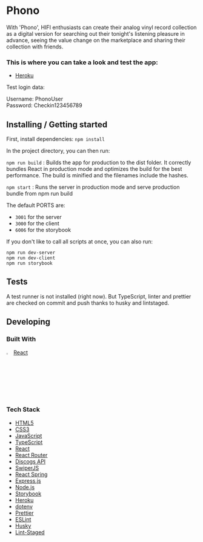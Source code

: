 # Phono

With 'Phono', HIFI enthusiasts can create their analog vinyl record collection as a digital version for searching out their tonight's listening pleasure in advance, seeing the value change on the marketplace and sharing their collection with friends.

### This is where you can take a look and test the app:

- [Heroku](https://phono-app.herokuapp.com)

Test login data:

Username: PhonoUser\
Password: Checkin123456789

## Installing / Getting started

First, install dependencies: `npm install`

In the project directory, you can then run:

`npm run build` : Builds the app for production to the dist folder. It correctly bundles React in production mode and optimizes the build for the best performance.
The build is minified and the filenames include the hashes.

`npm start` : Runs the server in production mode and serve production bundle from npm run build

The default PORTS are:

- `3001` for the server
- `3000` for the client
- `6006` for the storybook

If you don't like to call all scripts at once, you can also run:

```shell
npm run dev-server
npm run dev-client
npm run storybook
```

## Tests

A test runner is not installed (right now). But TypeScript, linter and prettier are checked on commit and push thanks to husky and lintstaged.

## Developing

### Built With

<img width="3%" alt="logo" src="https://user-images.githubusercontent.com/81613530/124288016-fb9a6b80-db50-11eb-894b-46220c096ee8.png"
 /> [React](https://reactjs.org/)

### Tech Stack

- [HTML5](https://developer.mozilla.org/en-US/docs/Glossary/HTML5)
- [CSS3](https://developer.mozilla.org/en-US/docs/Web/CSS)
- [JavaScript](https://developer.mozilla.org/en-US/docs/Web/JavaScript)
- [TypeScript](https://www.typescriptlang.org/)
- [React](https://reactjs.org/)
- [React Router](https://reactrouter.com/)
- [Discogs API](https://discogs.com/developers)
- [SwiperJS](https://swiperjs.com/)
- [React Spring](https://react-spring.io/)
- [Express.js](http://expressjs.com/)
- [Node.js](https://nodejs.org)
- [Storybook](https://storybook.js.org/)
- [Heroku](https://www.heroku.com)
- [dotenv](https://github.com/motdotla/dotenv)
- [Prettier](https://prettier.io/)
- [ESLint](https://eslint.org/)
- [Husky](https://github.com/typicode/husky)
- [Lint-Staged](https://github.com/okonet/lint-staged)
